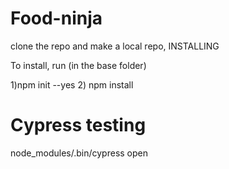 # Food-ninja
clone the repo and make a local repo,
INSTALLING

To install, run (in the base folder)

1)npm init --yes
2) npm install

# Cypress testing
node_modules/.bin/cypress open